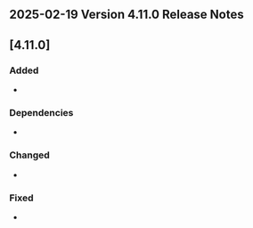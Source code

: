 ## 2025-02-19 Version 4.11.0 Release Notes

## [4.11.0]
### Added
* 

### Dependencies
* 

### Changed
* 

### Fixed
* 
